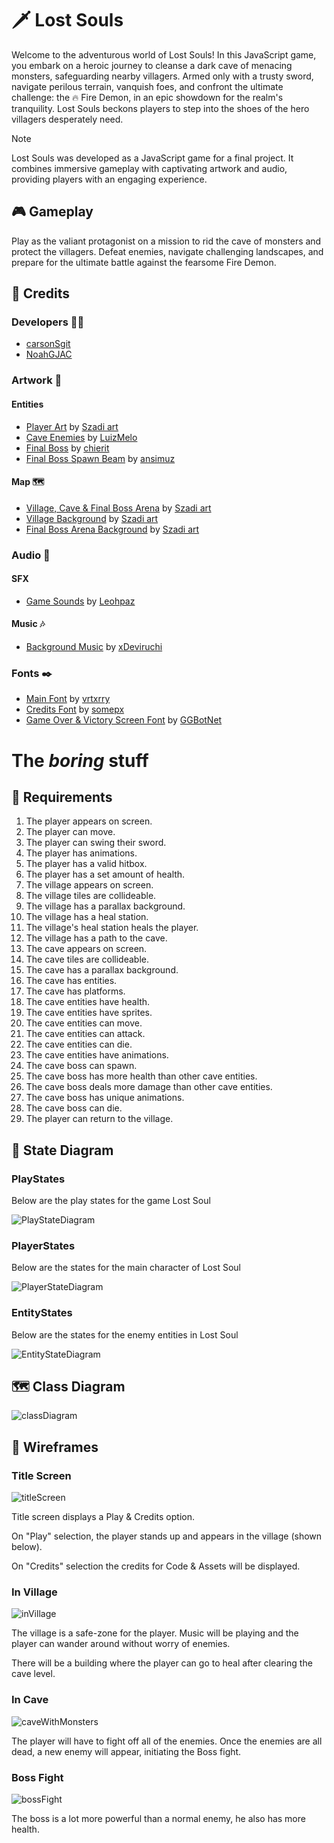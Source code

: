 # 🗡️ Lost Souls

Welcome to the adventurous world of Lost Souls! In this JavaScript game, you embark on a heroic journey to cleanse a dark cave of menacing monsters, safeguarding nearby villagers. Armed only with a trusty sword, navigate perilous terrain, vanquish foes, and confront the ultimate challenge: the 🔥 Fire Demon, in an epic showdown for the realm's tranquility. Lost Souls beckons players to step into the shoes of the hero villagers desperately need.
> [!NOTE]
> Lost Souls was developed as a JavaScript game for a final project. It combines immersive gameplay with captivating artwork and audio, providing players with an engaging experience.

## 🎮 Gameplay

Play as the valiant protagonist on a mission to rid the cave of monsters and protect the villagers. Defeat enemies, navigate challenging landscapes, and prepare for the ultimate battle against the fearsome Fire Demon.

## 🌟 Credits

### Developers 🧙‍♂️

- [carsonSgit](https://github.com/carsonSgit)
- [NoahGJAC](https://github.com/NoahGJAC)

### Artwork 🎨

#### Entities

- [Player Art](https://szadiart.itch.io/2d-soulslike-character) by [Szadi art](https://szadiart.itch.io/)
- [Cave Enemies](https://luizmelo.itch.io/monsters-creatures-fantasy) by [LuizMelo](https://luizmelo.itch.io/)
- [Final Boss](https://chierit.itch.io/boss-demon-slime) by [chierit](https://chierit.itch.io/)
- [Final Boss Spawn Beam](https://ansimuz.itch.io/gothicvania-patreon-collection) by [ansimuz](https://ansimuz.itch.io/)

#### Map 🗺️

- [Village, Cave & Final Boss Arena](https://szadiart.itch.io/pixel-fantasy-caves) by [Szadi art](https://szadiart.itch.io/)
- [Village Background](https://szadiart.itch.io/background-desert-mountains) by [Szadi art](https://szadiart.itch.io/)
- [Final Boss Arena Background](https://szadiart.itch.io/pixel-platformer-world) by [Szadi art](https://szadiart.itch.io/)

### Audio 🎵

#### SFX

- [Game Sounds](https://leohpaz.itch.io/rpg-essentials-sfx-free) by [Leohpaz](https://leohpaz.itch.io/)

#### Music 🎶

- [Background Music](https://xdeviruchi.itch.io/8-bit-fantasy-adventure-music-pack) by [xDeviruchi](https://xdeviruchi.itch.io/)

### Fonts ✒️

- [Main Font](https://vrtxrry.itch.io/dungeonfont) by [vrtxrry](https://vrtxrry.itch.io/)
- [Credits Font](https://somepx.itch.io/humble-fonts-free) by [somepx](https://somepx.itch.io/)
- [Game Over & Victory Screen Font](https://ggbot.itch.io/pixeloid-font) by [GGBotNet](https://ggbot.itch.io/)

# The *boring* stuff


## 📃 Requirements 

1. The player appears on screen.
2. The player can move.
3. The player can swing their sword.
4. The player has animations.
5. The player has a valid hitbox.
6. The player has a set amount of health.
7. The village appears on screen.
8. The village tiles are collideable.
9. The village has a parallax background.
10. The village has a heal station.
11. The village's heal station heals the player.
12. The village has a path to the cave.
13. The cave appears on screen.
14. The cave tiles are collideable.
15. The cave has a parallax background.
16. The cave has entities.
17. The cave has platforms.
18. The cave entities have health.
19. The cave entities have sprites.
20. The cave entities can move.
21. The cave entities can attack.
22. The cave entities can die.
23. The cave entities have animations.
24. The cave boss can spawn.
25. The cave boss has more health than other cave entities.
26. The cave boss deals more damage than other cave entities.
27. The cave boss has unique animations.
28. The cave boss can die.
29. The player can return to the village.
    
## 🤖 State Diagram

### PlayStates

Below are the play states for the game Lost Soul

![PlayStateDiagram](https://github.com/JAC-CS-Game-Programming-F23/project-carson-noah/assets/92652800/9cf1ef54-f1e8-4da6-ad41-f573cda4bf33)

### PlayerStates

Below are the states for the main character of Lost Soul

![PlayerStateDiagram](https://github.com/JAC-CS-Game-Programming-F23/project-carson-noah/assets/92652800/b6970753-0923-4092-9220-a307f01c89d5)

### EntityStates

Below are the states for the enemy entities in Lost Soul

![EntityStateDiagram](https://github.com/JAC-CS-Game-Programming-F23/project-carson-noah/assets/92652800/d2ac2dec-92e1-4aff-ac10-db19a7fe33e3)


## 🗺️ Class Diagram

![classDiagram](https://github.com/JAC-CS-Game-Programming-F23/project-carson-noah/assets/98351050/4656d675-2cf0-4b95-ad3b-596ea16ed1d8)

## 🧵 Wireframes

### Title Screen

![titleScreen](https://github.com/JAC-CS-Game-Programming-F23/project-carson-noah/assets/92652800/6fee5f14-7b53-44fb-90f5-2fbafaa70499)

Title screen displays a Play & Credits option.

On "Play" selection, the player stands up and appears in the village (shown below).

On "Credits" selection the credits for Code & Assets will be displayed.


### In Village

![inVillage](https://github.com/JAC-CS-Game-Programming-F23/project-carson-noah/assets/92652800/c76c9bf8-370c-40e3-bb87-6d2d57afc38b)

The village is a safe-zone for the player. Music will be playing and the player can wander around without worry of enemies.

There will be a building where the player can go to heal after clearing the cave level.

### In Cave

![caveWithMonsters](https://github.com/JAC-CS-Game-Programming-F23/project-carson-noah/assets/92652800/30224805-be2d-4aab-a4d5-1f44d1817c37)

The player will have to fight off all of the enemies. Once the enemies are all dead, a new enemy will appear, initiating the Boss fight.

### Boss Fight

![bossFight](https://github.com/JAC-CS-Game-Programming-F23/project-carson-noah/assets/92652800/63594e38-5955-49e8-89ea-a97ddb393973)

The boss is a lot more powerful than a normal enemy, he also has more health. 

